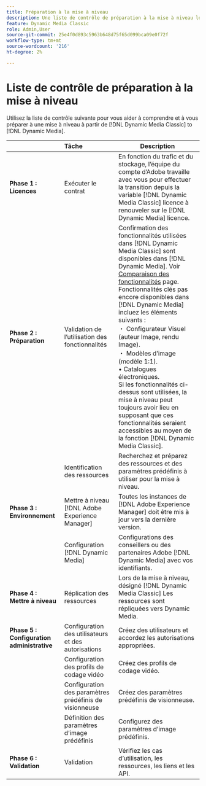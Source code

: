 ```yaml
---
title: Préparation à la mise à niveau
description: Une liste de contrôle de préparation à la mise à niveau lorsque vous souhaitez avancer depuis [!DNL Adobe Dynamic Media Classic] to [!DNL Dynamic Media] on [!DNL Adobe Experience Manager].
feature: Dynamic Media Classic
role: Admin,User
source-git-commit: 25e4f0d893c5963b648d75f65d099bca09e0f72f
workflow-type: tm+mt
source-wordcount: '216'
ht-degree: 2%

---
```



# Liste de contrôle de préparation à la mise à niveau

Utilisez la liste de contrôle suivante pour vous aider à comprendre et à vous préparer à une mise à niveau à partir de [!DNL Dynamic Media Classic] to [!DNL Dynamic Media].

|  | Tâche | Description |
| :--- | :--- | --- |
| **Phase 1 : Licences** | Exécuter le contrat | En fonction du trafic et du stockage, l’équipe du compte d’Adobe travaille avec vous pour effectuer la transition depuis la variable [!DNL Dynamic Media Classic] licence à renouveler sur le [!DNL Dynamic Media] licence. |
| **Phase 2 : Préparation** | Validation de l’utilisation des fonctionnalités | Confirmation des fonctionnalités utilisées dans [!DNL Dynamic Media Classic] sont disponibles dans [!DNL Dynamic Media]. Voir [Comparaison des fonctionnalités](/help/upgrade-feature-comparison.md) page. Fonctionnalités clés pas encore disponibles dans [!DNL Dynamic Media] incluez les éléments suivants :<br>・ Configurateur Visuel (auteur Image, rendu Image).<br>・ Modèles d’image (modèle 1:1).<br>• Catalogues électroniques.<br>Si les fonctionnalités ci-dessus sont utilisées, la mise à niveau peut toujours avoir lieu en supposant que ces fonctionnalités seraient accessibles au moyen de la fonction [!DNL Dynamic Media Classic]. |
|  | Identification des ressources | Recherchez et préparez des ressources et des paramètres prédéfinis à utiliser pour la mise à niveau. |
| **Phase 3 : Environnement** | Mettre à niveau [!DNL Adobe Experience Manager] | Toutes les instances de [!DNL Adobe Experience Manager] doit être mis à jour vers la dernière version. |
|  | Configuration [!DNL Dynamic Media] | Configurations des conseillers ou des partenaires Adobe [!DNL Dynamic Media] avec vos identifiants. |
| **Phase 4 : Mettre à niveau** | Réplication des ressources | Lors de la mise à niveau, désigné [!DNL Dynamic Media Classic] Les ressources sont répliquées vers Dynamic Media. |
| **Phase 5 : Configuration administrative** | Configuration des utilisateurs et des autorisations | Créez des utilisateurs et accordez les autorisations appropriées. |
|  | Configuration des profils de codage vidéo | Créez des profils de codage vidéo. |
|  | Configuration des paramètres prédéfinis de visionneuse | Créez des paramètres prédéfinis de visionneuse. |
|  | Définition des paramètres d’image prédéfinis | Configurez des paramètres d’image prédéfinis. |
| **Phase 6 : Validation** | Validation | Vérifiez les cas d’utilisation, les ressources, les liens et les API. |